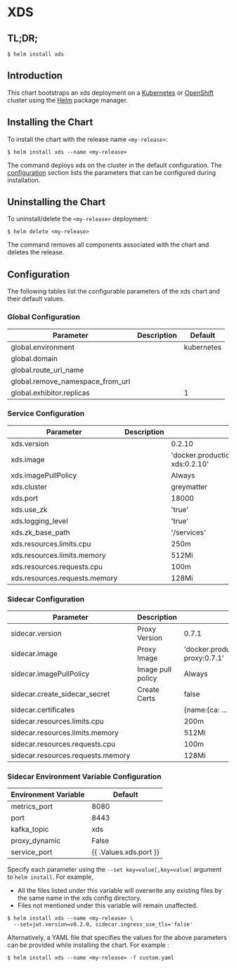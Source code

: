# XDS

## TL;DR;

```console
$ helm install xds
```

## Introduction

This chart bootstraps an xds deployment on a [Kubernetes](http://kubernetes.io) or [OpenShift](https://www.openshift.com/) cluster using the [Helm](https://helm.sh) package manager.

## Installing the Chart

To install the chart with the release name `<my-release>`:

```console
$ helm install xds --name <my-release>
```

The command deploys xds on the cluster in the default configuration. The [configuration](#configuration) section lists the parameters that can be configured during installation.

## Uninstalling the Chart

To uninstall/delete the `<my-release>` deployment:

```console
$ helm delete <my-release>
```

The command removes all components associated with the chart and deletes the release.

## Configuration

The following tables list the configurable parameters of the xds chart and their default values.

### Global Configuration

| Parameter                        | Description | Default    |
| -------------------------------- | ----------- | ---------- |
| global.environment               |             | kubernetes |
| global.domain                    |             |            |
| global.route_url_name            |             |            |
| global.remove_namespace_from_url |             |            |
| global.exhibitor.replicas        |             | 1          |

### Service Configuration

| Parameter                     | Description | Default                                                       |
| ----------------------------- | ----------- | ------------------------------------------------------------- |
| xds.version                   |             | 0.2.10                                                        |
| xds.image                     |             | 'docker.production.deciphernow.com/deciphernow/gm-xds:0.2.10' |
| xds.imagePullPolicy           |             | Always                                                        |
| xds.cluster                   |             | greymatter                                                    |
| xds.port                      |             | 18000                                                         |
| xds.use_zk                    |             | 'true'                                                        |
| xds.logging_level             |             | 'true'                                                        |
| xds.zk_base_path              |             | '/services'                                                   |
| xds.resources.limits.cpu      |             | 250m                                                          |
| xds.resources.limits.memory   |             | 512Mi                                                         |
| xds.resources.requests.cpu    |             | 100m                                                          |
| xds.resources.requests.memory |             | 128Mi                                                         |

### Sidecar Configuration

| Parameter                         | Description       | Default                                                        |
| --------------------------------- | ----------------- | -------------------------------------------------------------- |
| sidecar.version                   | Proxy Version     | 0.7.1                                                          |
| sidecar.image                     | Proxy Image       | 'docker.production.deciphernow.com/deciphernow/gm-proxy:0.7.1' |
| sidecar.imagePullPolicy           | Image pull policy | Always                                                         |
| sidecar.create_sidecar_secret     | Create Certs      | false                                                          |
| sidecar.certificates              |                   | {name:{ca: ... , cert: ... , key ...}}                         |
| sidecar.resources.limits.cpu      |                   | 200m                                                           |
| sidecar.resources.limits.memory   |                   | 512Mi                                                          |
| sidecar.resources.requests.cpu    |                   | 100m                                                           |
| sidecar.resources.requests.memory |                   | 128Mi                                                          |

### Sidecar Environment Variable Configuration

| Environment Variable | Default                |
| -------------------- | ---------------------- |
| metrics_port         | 8080                   |
| port                 | 8443                   |
| kafka_topic          | xds                    |
| proxy_dynamic        | False                  |
| service_port         | {{ .Values.xds.port }} |

Specify each parameter using the `--set key=value[,key=value]` argument to `helm install`. For example,

- All the files listed under this variable will overwrite any existing files by the same name in the xds config directory.
- Files not mentioned under this variable will remain unaffected.

```console
$ helm install xds --name <my-release> \
  --set=jwt.version=v0.2.0, sidecar.ingress_use_tls='false'
```

Alternatively, a YAML file that specifies the values for the above parameters can be provided while installing the chart. For example :

```console
$ helm install xds --name <my-release> -f custom.yaml
```
